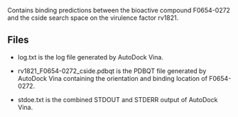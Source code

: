 Contains binding predictions between the bioactive compound F0654-0272 and the cside search space on the virulence factor rv1821.

## Files

- log.txt is the log file generated by AutoDock Vina.

- rv1821_F0654-0272_cside.pdbqt is the PDBQT file generated by AutoDock Vina containing the orientation and binding location of F0654-0272.

- stdoe.txt is the combined STDOUT and STDERR output of AutoDock Vina.

